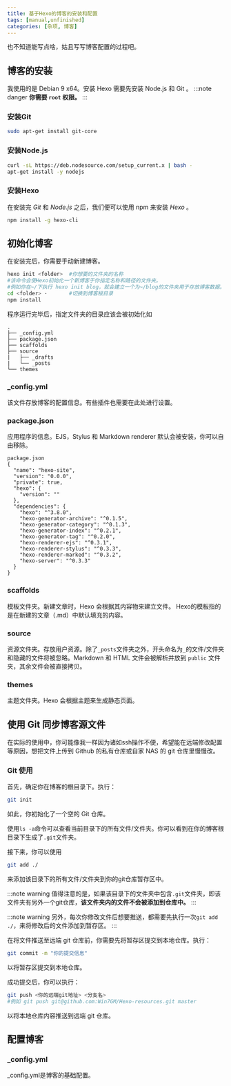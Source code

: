```yaml
---
title: 基于Hexo的博客的安装和配置
tags: [manual,unfinished]
categories: [杂项, 博客]
---
```


也不知道能写点啥，姑且写写博客配置的过程吧。

## 博客的安装

我使用的是 Debian 9 x64。安装 Hexo 需要先安装 Node.js 和 Git 。
:::note danger
**你需要 `root` 权限。**
:::

### 安装Git
```bash command:("[root@localhost] $":1)
sudo apt-get install git-core
```
### 安装Node.js
```bash command:("[root@localhost] $":1-2)
curl -sL https://deb.nodesource.com/setup_current.x | bash -
apt-get install -y nodejs
```

### 安装Hexo
在安装完 *Git* 和 *Node.js* 之后，我们便可以使用 npm 来安装 *Hexo* 。
```bash command:("[root@localhost] $":1)
npm install -g hexo-cli
```
## 初始化博客
在安装完后，你需要手动新建博客。
```bash command:("[root@localhost] $":1,4-5)
hexo init <folder>  #你想要的文件夹的名称
#该命令会使Hexo初始化一个新博客于你指定名称和路径的文件夹。
#例如你在~/下执行 hexo init blog，就会建立一个为~/blog的文件夹用于存放博客数据。
cd <folder> ·       #切换到博客根目录
npm install
```
程序运行完毕后，指定文件夹的目录应该会被初始化如
```
.
├── _config.yml
├── package.json
├── scaffolds
├── source
|   ├── _drafts
|   └── _posts
└── themes
```
### _config.yml
该文件存放博客的配置信息。有些插件也需要在此处进行设置。

### package.json
应用程序的信息。EJS，Stylus 和 Markdown renderer 默认会被安装，你可以自由移除。
```
package.json
{
  "name": "hexo-site",
  "version": "0.0.0",
  "private": true,
  "hexo": {
    "version": ""
  },
  "dependencies": {
    "hexo": "^3.8.0",
    "hexo-generator-archive": "^0.1.5",
    "hexo-generator-category": "^0.1.3",
    "hexo-generator-index": "^0.2.1",
    "hexo-generator-tag": "^0.2.0",
    "hexo-renderer-ejs": "^0.3.1",
    "hexo-renderer-stylus": "^0.3.3",
    "hexo-renderer-marked": "^0.3.2",
    "hexo-server": "^0.3.3"
  }
}
```

### scaffolds
模板文件夹。新建文章时，Hexo 会根据其内容物来建立文件。
Hexo的模板指的是在新建的文章（.md）中默认填充的内容。

### source
资源文件夹。存放用户资源。除了`_posts`文件夹之外，开头命名为`_`的文件/文件夹和隐藏的文件将被忽略。Markdown 和 HTML 文件会被解析并放到 `public` 文件夹，其余文件会被直接拷贝。

### themes
主题文件夹。Hexo 会根据主题来生成静态页面。

## 使用 Git 同步博客源文件
在实际的使用中，你可能像我一样因为诸如ssh操作不便，希望能在远端修改配置等原因，想把文件上传到 Github 的私有仓库或自家 NAS 的 git 仓库里慢慢改。

### Git 使用
首先，确定你在博客的根目录下。执行：
```bash command:("[root@localhost] $":1)
git init
```
如此，你初始化了一个空的 Git 仓库。

使用`ls -a`命令可以查看当前目录下的所有文件/文件夹。你可以看到在你的博客根目录下生成了`.git`文件夹。

接下来，你可以使用
```bash command:("[root@localhost] $":1)
git add ./
```
来添加该目录下的所有文件/文件夹到你的git仓库暂存区中。

:::note warning
值得注意的是，如果该目录下的文件夹中包含`.git`文件夹，即该文件夹有另外一个git仓库，**该文件夹内的文件不会被添加到仓库中。**
:::

:::note warning
另外，每次你修改文件后想要推送，都需要先执行一次`git add ./`，来将修改后的文件添加到暂存区。
:::

在将文件推送至远端 git 仓库前，你需要先将暂存区提交到本地仓库。执行：
```bash command:("[root@localhost] $":1)
git commit -m "你的提交信息"
```
以将暂存区提交到本地仓库。

成功提交后，你可以执行：
```bash command:("[root@localhost] $":1)
git push <你的远端git地址> <分支名>
#例如 git push git@github.com:Win7GM/Hexo-resources.git master
```
以将本地仓库内容推送到远端 git 仓库。

## 配置博客
### _config.yml
_config.yml是博客的基础配置。
